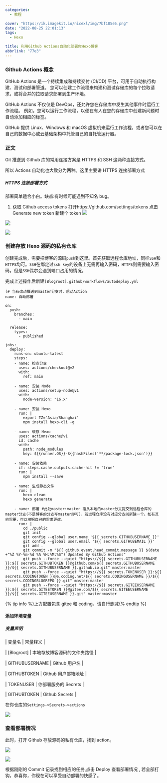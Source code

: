 ```yaml
---
categories:
  - 教程

cover: "https://ik.imagekit.io/nicexl/img/7bf185e5.png"
date: "2022-08-25 22:01:13"
tags:
  - Hexo

title: 利用Github Actions自动化部署你Hexo博客
abbrlink: "77e3"
---
```


### Github Actions 概念

GitHub Actions 是一个持续集成和持续交付 (CI/CD) 平台，可用于自动执行构建、测试和部署管道。 您可以创建工作流程来构建和测试存储库的每个拉取请求，或将合并的拉取请求部署到生产环境。

GitHub Actions 不仅仅是 DevOps，还允许您在存储库中发生其他事件时运行工作流程。 例如，您可以运行工作流程，以便在有人在您的存储库中创建新问题时自动添加相应的标签。

GitHub 提供 Linux、Windows 和 macOS 虚拟机来运行工作流程，或者您可以在自己的数据中心或云基础架构中托管自己的自托管运行器。

### 正文

Git 推送到 Github 库的常用连接方案是 HTTPS 和 SSH 这两种连接方式。

所以 Actions 自动化也大致分为两种。这里主要讲 HTTPS 连接部署方式

##### HTTPS 连接部署方式

部署简单适合小白。缺点:有时候可能遇到不知名 bug。

1. 获取 Github access tokens
   打开https://github.com/settings/tokens
   点击 Generate new token 新建个 token
   ![](https://ik.imagekit.io/xlenco/img/VeryCapture_20220826175258.jpg?ik-sdk-version=javascript-1.4.3&updatedAt=1661507667397#crop=0&crop=0&crop=1&crop=1&id=L2uNP&originHeight=350&originWidth=1351&originalType=binary&ratio=1&rotation=0&showTitle=false&status=done&style=none&title=)

![](https://ik.imagekit.io/xlenco/img/VeryCapture_20220826175258.jpg?ik-sdk-version=javascript-1.4.3&updatedAt=1661507667397#crop=0&crop=0&crop=1&crop=1&id=w5T9Z&originHeight=350&originWidth=1351&originalType=binary&ratio=1&rotation=0&showTitle=false&status=done&style=none&title=)

![](https://ik.imagekit.io/xlenco/img/20200923085908748_yyLI6zVK8.png?ik-sdk-version=javascript-1.4.3&updatedAt=1661508148020#crop=0&crop=0&crop=1&crop=1&id=G0fCF&originHeight=183&originWidth=762&originalType=binary&ratio=1&rotation=0&showTitle=false&status=done&style=none&title=)

### 创建存放 Hexo 源码的私有仓库

创建完成后，需要把博客的源码`push`到这里。首先获取远程仓库地址，同样`SSH`和`HTTPS`均可。`SSH`在绑定过`ssh key`的设备上无需再输入密码，`HTTPS`则需要输入密码，但是`SSH`偶尔会遇到端口占用的情况。

完成上述操作后新建`[Blogroot].github/workflows/autodeploy.yml`

```
(# 当有改动推送到master分支时，启动Action
name: 自动部署

on:
  push:
    branches:
      - main

  release:
    types:
      - published

jobs:
  deploy:
    runs-on: ubuntu-latest
    steps:
    - name: 检查分支
      uses: actions/checkout@v2
      with:
        ref: main

    - name: 安装 Node
      uses: actions/setup-node@v1
      with:
        node-version: "16.x"

    - name: 安装 Hexo
      run: |
        export TZ='Asia/Shanghai'
        npm install hexo-cli -g

    - name: 缓存 Hexo
      uses: actions/cache@v1
      id: cache
      with:
        path: node_modules
        key: ${{runner.OS}}-${{hashFiles('**/package-lock.json')}}

    - name: 安装依赖
      if: steps.cache.outputs.cache-hit != 'true'
      run: |
        npm install --save

    - name: 生成静态文件
      run: |
        hexo clean
        hexo generate

    - name: 部署 #此处master:master 指从本地的master分支提交到远程仓库的master分支(不是博客的分支写master即可)，若远程仓库没有对应分支则新建一个。如有其他需要，可以根据自己的需求更改。
      run: |
        cd ./public
        git init
        git config --global user.name '${{ secrets.GITHUBUSERNAME }}'
        git config --global user.email '${{ secrets.GITHUBEMAIL }}'
        git add .
        git commit -m "${{ github.event.head_commit.message }} $(date +"%Z %Y-%m-%d %A %H:%M:%S") Updated By Github Actions"
        git push --force --quiet "https://${{ secrets.GITHUBUSERNAME }}:${{ secrets.GITHUBTOKEN }}@github.com/${{ secrets.GITHUBUSERNAME }}/${{ secrets.GITHUBUSERNAME }}.github.io.git" master:master
        git push --force --quiet "https://${{ secrets.TOKENUSER }}:${{ secrets.CODINGTOKEN }}@e.coding.net/${{ secrets.CODINGUSERNAME }}/${{  secrets.CODINGBLOGREPO }}.git" master:master
        git push --force --quiet "https://${{ secrets.GITEEUSERNAME }}:${{ secrets.GITEETOKEN }}@gitee.com/${{ secrets.GITEEUSERNAME }}/${{ secrets.GITEEUSERNAME }}.git" master:master
```

{% tip info %}上方配置包含 gitee 和 coding，请自行删减{% endtip %}

#### 添加环境变量

##### 变量声明

| 变量名 | 常量释义 |

| [Blogroot] | 本地存放博客源码的文件夹路径 |

| GITHUBUSERNAME | Github 用户名 |

| GITHUBTOKEN | Github 用户邮箱地址 |

| TOKENUSER | 你部署服务的 Secrets |

| GITHUBTOKEN | Github Secrets |

在你仓库的`Settings->Secrets->actions`

![](https://ik.imagekit.io/xlenco/img/VeryCapture_20220826182938_Ygv6lo1Va.jpg#crop=0&crop=0&crop=1&crop=1&id=AgjkB&originHeight=651&originWidth=1178&originalType=binary&ratio=1&rotation=0&showTitle=false&status=done&style=none&title=)

### 查看部署情况

此时，打开 GIthub 存放源码的私有仓库，找到 action。

![](https://ik.imagekit.io/xlenco/img/VeryCapture_20220826190814_1aIDQgiua.jpg?ik-sdk-version=javascript-1.4.3&updatedAt=1661512231731#crop=0&crop=0&crop=1&crop=1&id=OHER2&originHeight=590&originWidth=1347&originalType=binary&ratio=1&rotation=0&showTitle=false&status=done&style=none&title=)

![](https://ik.imagekit.io/xlenco/img/VeryCapture_20220826190952_SANuIC_aD.jpg?ik-sdk-version=javascript-1.4.3&updatedAt=1661512231650#crop=0&crop=0&crop=1&crop=1&id=akJX2&originHeight=629&originWidth=1347&originalType=binary&ratio=1&rotation=0&showTitle=false&status=done&style=none&title=)

根据刚刚的 Commit 记录找到相应的任务,点击 Deploy 查看部署情况 , 若全部打钩，恭喜你，你现在可以享受自动部署的快感了。
